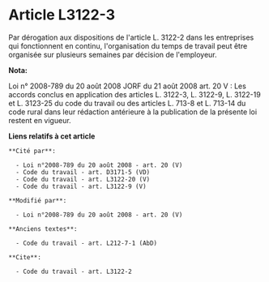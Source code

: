 # Article L3122-3

Par dérogation aux dispositions de l'article L. 3122-2 dans les entreprises qui fonctionnent en continu, l'organisation du
temps de travail peut être organisée sur plusieurs semaines par décision de l'employeur.

**Nota:**

Loi n° 2008-789 du 20 août 2008 JORF du 21 août 2008 art. 20 V : Les accords conclus en application des articles L. 3122-3,
L. 3122-9, L. 3122-19 et L. 3123-25 du code du travail ou des articles L. 713-8 et L. 713-14 du code rural dans leur
rédaction antérieure à la publication de la présente loi restent en vigueur.

**Liens relatifs à cet article**

	**Cité par**:

	  - Loi n°2008-789 du 20 août 2008 - art. 20 (V)
	  - Code du travail - art. D3171-5 (VD)
	  - Code du travail - art. L3122-20 (V)
	  - Code du travail - art. L3122-9 (V)

	**Modifié par**:

	  - Loi n°2008-789 du 20 août 2008 - art. 20 (V)

	**Anciens textes**:

	  - Code du travail - art. L212-7-1 (AbD)

	**Cite**:

	  - Code du travail - art. L3122-2
